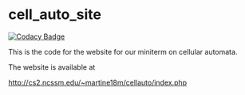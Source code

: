 # cell_auto_site

[![Codacy Badge](https://api.codacy.com/project/badge/Grade/ab1f76f3b5b549b7b872caaa52415b32)](https://www.codacy.com/app/rmartine/cell_auto_site?utm_source=github.com&utm_medium=referral&utm_content=mbmartine/cell_auto_site&utm_campaign=badger)

This is the code for the website for our miniterm on cellular automata.

The website is available at 

http://cs2.ncssm.edu/~martine18m/cellauto/index.php
